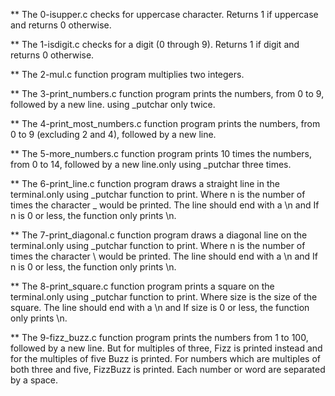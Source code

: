 ** The 0-isupper.c checks for uppercase character. Returns 1 if uppercase and returns 0 otherwise.

** The 1-isdigit.c checks for a digit (0 through 9). Returns 1 if digit and returns 0 otherwise.

** The 2-mul.c function program multiplies two integers.

** The 3-print_numbers.c function program prints the numbers, from 0 to 9, followed by a new line. using _putchar only twice.

** The 4-print_most_numbers.c function program prints the numbers, from 0 to 9 (excluding 2 and 4), followed by a new line.

** The 5-more_numbers.c function program prints 10 times the numbers, from 0 to 14, followed by a new line.only using _putchar three times.

** The 6-print_line.c function program draws a straight line in the terminal.only using _putchar function to print.  Where n is the number of times the character _ would be printed. The line should end with a \n and If n is 0 or less, the function only prints \n.

** The 7-print_diagonal.c function program draws a diagonal line on the terminal.only using _putchar function to print.  Where n is the number of times the character \ would be printed. The line should end with a \n and If n is 0 or less, the function only prints \n.

** The 8-print_square.c function program prints a square on the terminal.only using _putchar function to print.  Where size is the size of the square. The line should end with a \n and If size is 0 or less, the function only prints \n.

** The 9-fizz_buzz.c function program prints the numbers from 1 to 100, followed by a new line. But for multiples of three, Fizz is printed instead and for the multiples of five Buzz is printed. For numbers which are multiples of both three and five, FizzBuzz is printed. Each number or word are separated by a space.


